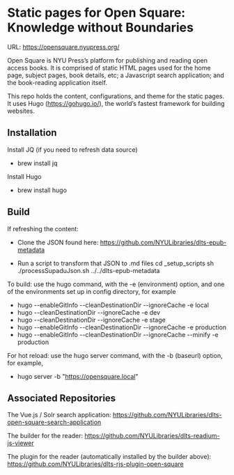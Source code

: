 # Static pages for Open Square: Knowledge without Boundaries

URL: https://opensquare.nyupress.org/

Open Square is NYU Press’s platform for publishing and reading open access books.
It is comprised of static HTML pages used for the home page, subject pages, book details, etc; a Javascript search application; and the book-reading application itself.

This repo holds the content, configurations, and theme for the static pages.
It uses Hugo (https://gohugo.io/), the world’s fastest framework for building websites.


## Installation

Install JQ (if you need to refresh data source)
  * brew install jq

Install Hugo
  * brew install hugo


## Build

If refreshing the content:

* Clone the JSON found here:  https://github.com/NYULibraries/dlts-epub-metadata

* Run a script to transform that JSON to .md files
cd _setup_scripts
sh ./processSupaduJson.sh ../../dlts-epub-metadata

To build: use the hugo command, with the -e (environment) option, and one of the environments set up in config directory, for example
 * hugo --enableGitInfo --cleanDestinationDir --ignoreCache -e local
  * hugo --cleanDestinationDir --ignoreCache -e dev
  * hugo --cleanDestinationDir --ignoreCache -e stage
  * hugo --enableGitInfo --cleanDestinationDir  --ignoreCache -e production
  * hugo --enableGitInfo --cleanDestinationDir  --ignoreCache --minify -e production


For hot reload: use the hugo server command, with the -b (baseurl) option, for example,
  * hugo server -b "https://opensquare.local"


## Associated Repositories

The Vue.js / Solr search application: https://github.com/NYULibraries/dlts-open-square-search-application

The builder for the reader: https://github.com/NYULibraries/dlts-readium-js-viewer

The plugin for the reader (automatically installed by the builder above): https://github.com/NYULibraries/dlts-rjs-plugin-open-square

